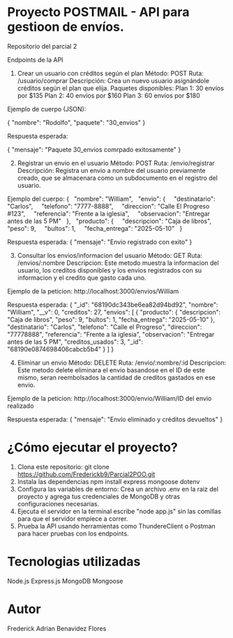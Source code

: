 # Proyecto POSTMAIL - API para gestioon de envíos.
Repositorio del parcial 2

Endpoints de la API
1. Crear un usuario con créditos según el plan
Método: POST
Ruta: /usuario/comprar
Descripción: Crea un nuevo usuario asignándole créditos según el plan que elija.
Paquetes disponibles:
Plan 1: 30 envíos por $135
Plan 2: 40 envíos por $160
Plan 3: 60 envíos por $180

Ejemplo de cuerpo (JSON):

{
  "nombre": "Rodolfo",
  "paquete": "30_envios"
}

Respuesta esperada:

{
  "mensaje": "Paquete 30_envios comrpado exitosamente"
}

2. Registrar un envio en el usuario
Método: POST
Ruta: /envio/registrar
Descripción: Registra un envio a nombre del usuario previamente creado, que se almacenara como un subdocumento en el registro del usuario.

Ejemplo del cuerpo:
{
  "nombre": "William",
  "envio": {
    "destinatario": "Carlos",
    "telefono": "7777-8888",
    "direccion": "Calle El Progreso #123",
    "referencia": "Frente a la iglesia",
    "observacion": "Entregar antes de las 5 PM"
  },
  "producto": {
    "descripcion": "Caja de libros",
    "peso": 9,
    "bultos": 1,
    "fecha_entrega": "2025-05-10"
  }

  Respuesta esperada: 
  {
    "mensaje": "Envio registrado con exito"
  }

3. Consultar los envios/informacion del usuario
Método: GET
Ruta: /envios/:nombre
Descripcion: Este metodo muestra la informacion del usuario, los creditos disponibles y los envios registrados con su informacion y el credito que gasto cada uno.

Ejemplo de la peticion:
http://localhost:3000/envios/William

Respuesta esperada:
{
  "_id": "68190dc343be6ea82d94bd92",
  "nombre": "William",
  "__v": 0,
  "creditos": 27,
  "envios": [
    {
      "producto": {
        "descripcion": "Caja de libros",
        "peso": 9,
        "bultos": 1,
        "fecha_entrega": "2025-05-10"
      },
      "destinatario": "Carlos",
      "telefono": "Calle el Progreso",
      "direccion": "77778888",
      "referencia": "Frente a la iglesia",
      "observacion": "Entregar antes de las 5 PM",
      "creditos_usados": 3,
      "_id": "68190e0874698406cabcb5b4"
    }
  ]
}

4. Eliminar un envio
Método: DELETE
Ruta: /envio/:nombre/:id
Descripcion: Este metodo delete eliminara el envio basandose en el ID de este mismo, seran reembolsados la cantidad de creditos gastados en ese envio.

Ejemplo de la peticion:
http://localhost:3000/envio/William/ID del envio realizado

Respuesta esperada:
{
  "mensaje": "Envío eliminado y créditos devueltos"
}


# ¿Cómo ejecutar el proyecto?

1. Clona este repositorio:
   git clone https://github.com/Frederickb9/Parcial2POO.git
2. Instala las dependencias
   npm install express mongoose dotenv
3. Configura las variables de entorno: Crea un archivo .env en la raiz del proyecto y agrega tus credenciales de MongoDB y otras configuraciones necesarias.
4. Ejecuta el servidor
   en la terminal escribe "node app.js" sin las comillas para que el servidor empiece a correr.
5. Prueba la API usando herramientas como ThundereClient o Postman para hacer pruebas con los endpoints.

# Tecnologias utilizadas
  Node.js
  Express.js
  MongoDB
  Mongoose

# Autor
Frederick Adrian Benavidez Flores
